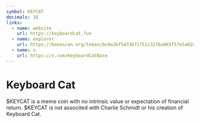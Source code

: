 ```yaml
---
symbol: KEYCAT
decimals: 18
links:
  - name: website
    url: https://keyboardcat.fun
  - name: explorer
    url: https://basescan.org/token/0x9a26f5433671751c3276a065f57e5a02d2817973
  - name: x
    url: https://x.com/KeyboardCatBase
---
```


# Keyboard Cat

$KEYCAT is a meme coin with no intrinsic value or expectation of financial return. $KEYCAT is not associted with Charlie Schmidt or his creation of Keyboard Cat.
